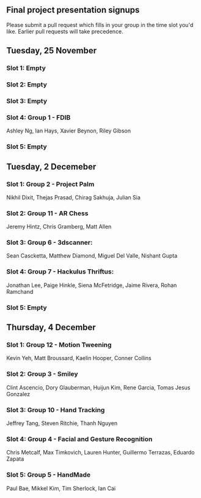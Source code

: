 ## Final project presentation signups
Please submit a pull request which fills in your group in the time slot you'd like. Earlier pull requests will take precedence.

## Tuesday, 25 November
### Slot 1: Empty
### Slot 2: Empty
### Slot 3: Empty
### Slot 4: Group 1 - FDIB
Ashley Ng, Ian Hays, Xavier Beynon, Riley Gibson
### Slot 5: Empty

## Tuesday, 2 Decemeber
### Slot 1: Group 2 - Project Palm
Nikhil Dixit, Thejas Prasad, Chirag Sakhuja, Julian Sia
### Slot 2: Group 11 - AR Chess
Jeremy Hintz, Chris Gramberg, Matt Allen
### Slot 3: Group 6 - 3dscanner: 
Sean Cascketta, Matthew Diamond, Miguel Del Valle, Nishant Gupta
### Slot 4: Group 7 - Hackulus Thriftus:
Jonathan Lee, Paige Hinkle, Siena McFetridge, Jaime Rivera, Rohan Ramchand
### Slot 5: Empty

## Thursday, 4 December
### Slot 1: Group 12 - Motion Tweening
Kevin Yeh, Matt Broussard, Kaelin Hooper, Conner Collins
### Slot 2: Group 3 - Smiley
Clint Ascencio, Dory Glauberman, Huijun Kim, Rene Garcia, Tomas Jesus Gonzalez
### Slot 3: Group 10 - Hand Tracking
Jeffrey Tang, Steven Ritchie, Thanh Nguyen
### Slot 4: Group 4 - Facial and Gesture Recognition
Chris Metcalf, Max Timkovich, Lauren Hunter, Guillermo Terrazas, Eduardo Zapata
### Slot 5: Group 5 - HandMade
Paul Bae, Mikkel Kim, Tim Sherlock, Ian Cai
